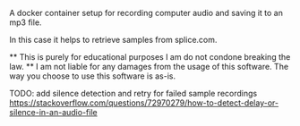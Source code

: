 A docker container setup for recording computer audio and saving it to an mp3 file.

In this case it helps to retrieve samples from splice.com.

** This is purely for educational purposes I am do not condone breaking the law.
** I am not liable for any damages from the usage of this software. The way you choose to use this software is as-is.


TODO: add silence detection and retry for failed sample recordings https://stackoverflow.com/questions/72970279/how-to-detect-delay-or-silence-in-an-audio-file